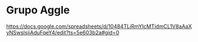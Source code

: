 # Grupo Aggle

https://docs.google.com/spreadsheets/d/10484TLjRmYIcMTidmCL1V8aAaXyNSwsIsjiAduFqeY4/edit?ts=5e603b2a#gid=0

